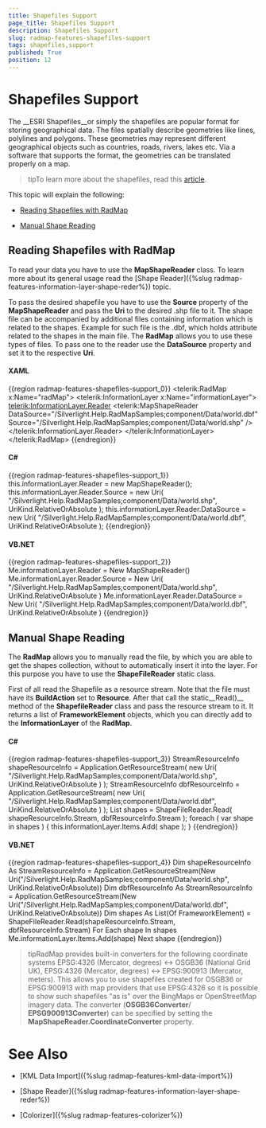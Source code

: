 ```yaml
---
title: Shapefiles Support
page_title: Shapefiles Support
description: Shapefiles Support
slug: radmap-features-shapefiles-support
tags: shapefiles,support
published: True
position: 12
---
```


# Shapefiles Support



The __ESRI Shapefiles__or simply the shapefiles are popular format for storing geographical data. The files spatially describe geometries like lines, polylines and polygons. These geometries may represent different geographical objects such as countries, roads, rivers, lakes etc. Via a software that supports the format, the geometries can be translated properly on a map.

>tipTo learn more about the shapefiles, read this [article](http://en.wikipedia.org/wiki/Shapefile).

This topic will explain the following:

* [Reading Shapefiles with RadMap](#Reading_Shapefiles_with_RadMap)

* [Manual Shape Reading](#Manual_Shape_Reading)

## Reading Shapefiles with RadMap

To read your data you have to use the __MapShapeReader__ class. To learn more about its general usage read the [Shape Reader]({%slug radmap-features-information-layer-shape-reder%}) topic.

To pass the desired shapefile you have to use the __Source__ property of the __MapShapeReader__ and pass the __Uri__ to the desired .shp file to it. The shape file can be accompanied by additional files containing information which is related to the shapes. Example for such file is the .dbf, which holds attribute related to the shapes in the main file. The __RadMap__ allows you to use these types of files. To pass one to the reader use the __DataSource__ property and set it to the respective __Uri__.

#### __XAML__

{{region radmap-features-shapefiles-support_0}}
	<telerik:RadMap x:Name="radMap">
	    <telerik:InformationLayer x:Name="informationLayer">
	        <telerik:InformationLayer.Reader>
	            <telerik:MapShapeReader DataSource="/Silverlight.Help.RadMapSamples;component/Data/world.dbf"
	                                    Source="/Silverlight.Help.RadMapSamples;component/Data/world.shp" />
	        </telerik:InformationLayer.Reader>
	    </telerik:InformationLayer>
	</telerik:RadMap>
	{{endregion}}



#### __C#__

{{region radmap-features-shapefiles-support_1}}
	this.informationLayer.Reader = new MapShapeReader();
	this.informationLayer.Reader.Source = new Uri( "/Silverlight.Help.RadMapSamples;component/Data/world.shp", UriKind.RelativeOrAbsolute );
	this.informationLayer.Reader.DataSource = new Uri( "/Silverlight.Help.RadMapSamples;component/Data/world.dbf", UriKind.RelativeOrAbsolute );
	{{endregion}}



#### __VB.NET__

{{region radmap-features-shapefiles-support_2}}
	Me.informationLayer.Reader = New MapShapeReader()
	Me.informationLayer.Reader.Source = New Uri( "/Silverlight.Help.RadMapSamples;component/Data/world.shp", UriKind.RelativeOrAbsolute )
	Me.informationLayer.Reader.DataSource = New Uri( "/Silverlight.Help.RadMapSamples;component/Data/world.dbf", UriKind.RelativeOrAbsolute )
	{{endregion}}



## Manual Shape Reading

The __RadMap__ allows you to manually read the file, by which you are able to get the shapes collection, without to automatically insert it into the layer. For this purpose you have to use the __ShapeFileReader__ static class.

First of all read the Shapefile as a resource stream. Note that the file must have its __BuildAction__ set to __Resource__. After that call the static__Read()__ method of the __ShapefileReader__ class and pass the resource stream to it. It returns a list of __FrameworkElement__ objects, which you can directly add to the __InformationLayer__ of the __RadMap__.

#### __C#__

{{region radmap-features-shapefiles-support_3}}
	StreamResourceInfo shapeResourceInfo = Application.GetResourceStream( new Uri( "/Silverlight.Help.RadMapSamples;component/Data/world.shp", UriKind.RelativeOrAbsolute ) );
	StreamResourceInfo dbfResourceInfo = Application.GetResourceStream( new Uri( "/Silverlight.Help.RadMapSamples;component/Data/world.dbf", UriKind.RelativeOrAbsolute ) );
	List<FrameworkElement> shapes = ShapeFileReader.Read( shapeResourceInfo.Stream, dbfResourceInfo.Stream );
	foreach ( var shape in shapes )
	{
	    this.informationLayer.Items.Add( shape );
	}
	{{endregion}}



#### __VB.NET__

{{region radmap-features-shapefiles-support_4}}
	Dim shapeResourceInfo As StreamResourceInfo = Application.GetResourceStream(New Uri("/Silverlight.Help.RadMapSamples;component/Data/world.shp", UriKind.RelativeOrAbsolute))
	Dim dbfResourceInfo As StreamResourceInfo = Application.GetResourceStream(New Uri("/Silverlight.Help.RadMapSamples;component/Data/world.dbf", UriKind.RelativeOrAbsolute))
	Dim shapes As List(Of FrameworkElement) = ShapeFileReader.Read(shapeResourceInfo.Stream, dbfResourceInfo.Stream)
	For Each shape In shapes
	 Me.informationLayer.Items.Add(shape)
	Next shape
	{{endregion}}



>tipRadMap provides built-in converters  for the following coordinate systems EPSG:4326 (Mercator, degrees) <-> OSGB36 (National Grid UK), EPSG:4326 (Mercator, degrees) <-> EPSG:900913 (Mercator, meters). This allows you to use shapefiles created for OSGB36 or EPSG:900913 with map providers that use EPSG:4326 so it is possible to show such shapefiles "as is" over the BingMaps or OpenStreetMap imagery data. The converter (__OSGB36Converter__/ __EPSG900913Converter__) can be specified by setting the __MapShapeReader.CoordinateConverter__ property.



# See Also

 * [KML Data Import]({%slug radmap-features-kml-data-import%})

 * [Shape Reader]({%slug radmap-features-information-layer-shape-reder%})

 * [Colorizer]({%slug radmap-features-colorizer%})
